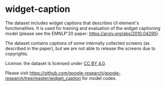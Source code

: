# widget-caption
The dataset includes widget captions that describes UI element's functionalities. It is used for training and evaluation of the widget captioning model (please see the EMNLP'20 paper: https://arxiv.org/abs/2010.04295).

The dataset contains captions of some internally collected screens (as described in the paper), but we are not able to release the screens due to copyrights. 

License: the dataset is licensed under [CC BY 4.0](https://creativecommons.org/licenses/by/4.0/).

Please visit https://github.com/google-research/google-research/tree/master/widget_caption for model codes.
